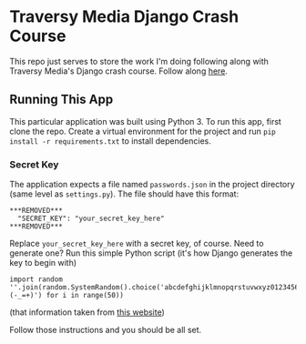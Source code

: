 # Traversy Media Django Crash Course
This repo just serves to store the work I'm doing following along with Traversy Media's Django crash course. Follow along [here](https://www.youtube.com/watch?v=D6esTdOLXh4).

## Running This App
This particular application was built using Python 3.
To run this app, first clone the repo. Create a virtual environment for the project and run `pip install -r requirements.txt` to install dependencies.

### Secret Key
The application expects a file named `passwords.json` in the project directory (same level as `settings.py`). The file should have this format:
```
***REMOVED***
  "SECRET_KEY": "your_secret_key_here"
***REMOVED***
```
Replace `your_secret_key_here` with a secret key, of course. Need to generate one? Run this simple Python script (it's how Django generates the key to begin with)
```
import random
''.join(random.SystemRandom().choice('abcdefghijklmnopqrstuvwxyz0123456789!@#$%^&*(-_=+)') for i in range(50))
```
(that information taken from [this website](https://foxrow.com/generating-django-secret-keys))

Follow those instructions and you should be all set.